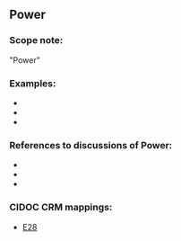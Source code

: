 
## Power 

###  Scope note: 
"Power" 

### Examples: 

* 
* 
* 

### References to discussions of Power:

* 

* 

* 

### CIDOC CRM mappings: 

* [E28](http://www.cidoc-crm.org/entity/e28-conceptual-object/version-6.2)
